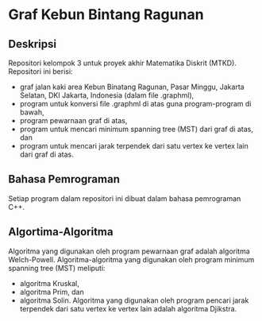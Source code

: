 # Graf Kebun Bintang Ragunan
## Deskripsi
Repositori kelompok 3 untuk proyek akhir Matematika Diskrit (MTKD).
Repositori ini berisi:
* graf jalan kaki area Kebun Binatang Ragunan, Pasar Minggu, Jakarta Selatan, DKI Jakarta, Indonesia (dalam file .graphml),
* program untuk konversi file .graphml di atas guna program-program di bawah,
* program pewarnaan graf di atas,
* program untuk mencari minimum spanning tree (MST) dari graf di atas, dan
* program untuk mencari jarak terpendek dari satu vertex ke vertex lain dari graf di atas.

## Bahasa Pemrograman
Setiap program dalam repositori ini dibuat dalam bahasa pemrograman C++.

## Algortima-Algoritma
Algoritma yang digunakan oleh program pewarnaan graf adalah algoritma Welch-Powell.
Algoritma-algoritma yang digunakan oleh program minimum spanning tree (MST) meliputi:
* algoritma Kruskal,
* algoritma Prim, dan
* algoritma Solin.
Algoritma yang digunakan oleh program pencari jarak terpendek dari satu vertex ke vertex lain adalah algoritma Djikstra.
